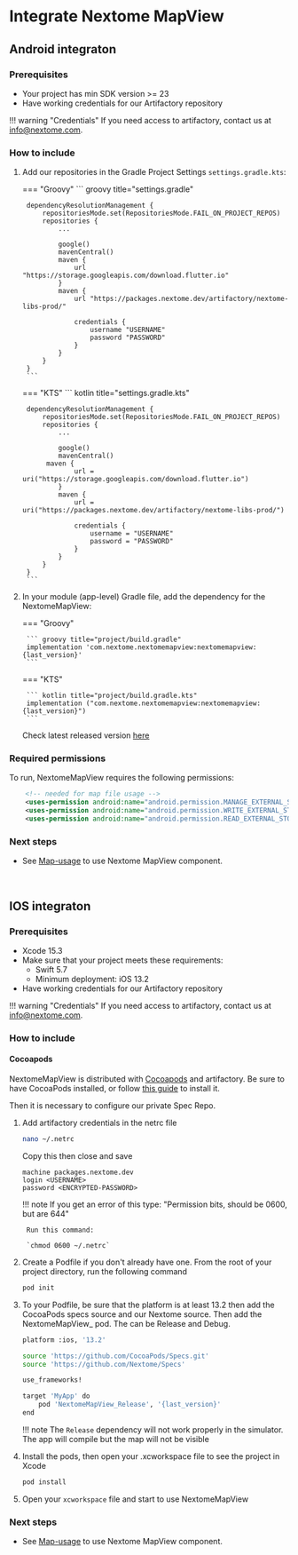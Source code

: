 # Integrate Nextome MapView

<!--- ## Flutter integraton

To integrate the Nextome Map View you need to add the following code in your `pubspec.yaml` Flutter project and run the command `flutter pub get`

```yaml
    dependencies:
        # other your dependencies
        nextome_map_module:
            git: 
                url: https://github.com/Nextome/flutter_mapview.git
                ref: newmapview
```

-->

## Android integraton

### Prerequisites
- Your project has min SDK version >= 23
- Have working credentials for our Artifactory repository

!!! warning "Credentials"
    If you need access to artifactory, contact us at [info@nextome.com](mailto:info@nextome.com).

### How to include

1. Add our repositories in the Gradle Project Settings `settings.gradle.kts`:

    === "Groovy"
        ``` groovy title="settings.gradle"
        
        dependencyResolutionManagement {
            repositoriesMode.set(RepositoriesMode.FAIL_ON_PROJECT_REPOS)
            repositories {
                ...

                google()
                mavenCentral()
                maven { 
                    url "https://storage.googleapis.com/download.flutter.io"
                }
                maven {
                    url "https://packages.nextome.dev/artifactory/nextome-libs-prod/"

                    credentials {
                        username "USERNAME"
                        password "PASSWORD"
                    }
                }
            }
        }
        ```
    === "KTS"
        ``` kotlin title="settings.gradle.kts"
    
        dependencyResolutionManagement {
            repositoriesMode.set(RepositoriesMode.FAIL_ON_PROJECT_REPOS)
            repositories {
                ...

                google()
                mavenCentral()
             maven { 
                    url = uri("https://storage.googleapis.com/download.flutter.io") 
                }
                maven {
                    url = uri("https://packages.nextome.dev/artifactory/nextome-libs-prod/")

                    credentials {
                        username = "USERNAME"
                        password = "PASSWORD"
                    }
                }
            }
        }
        ```

2. In your module (app-level) Gradle file, add the dependency for the NextomeMapView:

    === "Groovy"

        ``` groovy title="project/build.gradle"
        implementation 'com.nextome.nextomemapview:nextomemapview:{last_version}'
        ```

    === "KTS"

        ``` kotlin title="project/build.gradle.kts"
        implementation ("com.nextome.nextomemapview:nextomemapview:{last_version}")
        ```
    Check latest released version [here](/docs/Nextome%20SDK/Android/changelog.md)

### Required permissions
To run, NextomeMapView requires the following permissions:
```xml title="AndroidManifest.xml"
    <!-- needed for map file usage -->
    <uses-permission android:name="android.permission.MANAGE_EXTERNAL_STORAGE" />
    <uses-permission android:name="android.permission.WRITE_EXTERNAL_STORAGE"/>
    <uses-permission android:name="android.permission.READ_EXTERNAL_STORAGE"/>
```

### Next steps

- See [Map-usage](./Usage/initialize.md) to use Nextome MapView component.

<br>

## IOS integraton

### Prerequisites

- Xcode 15.3
- Make sure that your project meets these requirements: 
    - Swift 5.7
    - Minimum deployment: iOS 13.2
- Have working credentials for our Artifactory repository

!!! warning "Credentials"
    If you need access to artifactory, contact us at [info@nextome.com](mailto:info@nextome.com).

### How to include

#### Cocoapods

NextomeMapView is distributed with [Cocoapods](https://guides.cocoapods.org/) and artifactory. Be sure to have CocoaPods installed, or follow [this guide](https://guides.cocoapods.org/using/getting-started.html) to install it.

Then it is necessary to configure our private Spec Repo.

1. Add artifactory credentials in the netrc file

    ``` bash 
    nano ~/.netrc
    ```
    Copy this then close and save

    ```
    machine packages.nextome.dev
    login <USERNAME>
    password <ENCRYPTED-PASSWORD>
    ```

    !!! note
        If you get an error of this type: "Permission bits, should be 0600, but are 644"
        
        Run this command: 

        `chmod 0600 ~/.netrc`
     

2. Create a Podfile if you don't already have one. From the root of your project directory, run the following command
    ``` bash 
    pod init
    ```

3. To your Podfile, be sure that the platform is at least 13.2 then add the CocoaPods specs source and our Nextome source. Then add the NextomeMapView_<Environment> pod.
The <Environment> can be Release and Debug.


    ```bash
    platform :ios, '13.2'

    source 'https://github.com/CocoaPods/Specs.git'
    source 'https://github.com/Nextome/Specs'

    use_frameworks!

    target 'MyApp' do
        pod 'NextomeMapView_Release', '{last_version}'
    end
    ```

    !!! note
        The `Release` dependency will not work properly in the simulator. The app will compile but the map will not be visible
   

5. Install the pods, then open your .xcworkspace file to see the project in Xcode

    ```bash
    pod install
    ```

6. Open your `xcworkspace` file and start to use NextomeMapView

### Next steps

- See [Map-usage](./Usage/initialize.md) to use Nextome MapView component.

